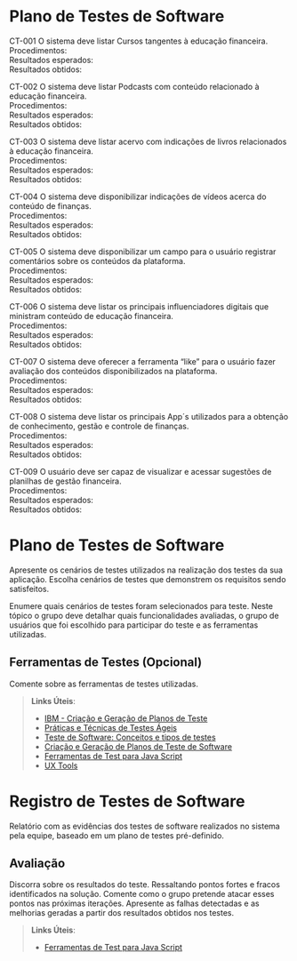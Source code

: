 # Plano de Testes de Software

CT-001 O sistema deve listar Cursos tangentes à educação financeira.  
Procedimentos:  
Resultados esperados:  
Resultados obtidos:  

CT-002 O sistema deve listar Podcasts com conteúdo relacionado à educação financeira.  
Procedimentos:  
Resultados esperados:  
Resultados obtidos:  

CT-003 O sistema deve listar acervo com indicações de livros relacionados à educação financeira.  
Procedimentos:  
Resultados esperados:  
Resultados obtidos:  

CT-004 O sistema deve disponibilizar indicações de vídeos acerca do conteúdo de finanças.  
Procedimentos:  
Resultados esperados:  
Resultados obtidos:  

CT-005 O sistema deve disponibilizar um campo para o usuário registrar comentários sobre os conteúdos da plataforma.  
Procedimentos:  
Resultados esperados:  
Resultados obtidos:  

CT-006 O sistema deve listar os principais influenciadores digitais que ministram conteúdo de educação financeira.  
Procedimentos:  
Resultados esperados:  
Resultados obtidos:  

CT-007 O sistema deve oferecer a ferramenta “like” para o usuário fazer avaliação dos conteúdos disponibilizados na plataforma.  
Procedimentos:  
Resultados esperados:  
Resultados obtidos:  

CT-008 O sistema deve listar os principais App´s utilizados para a obtenção de conhecimento, gestão e controle de finanças.  
Procedimentos:  
Resultados esperados:  
Resultados obtidos:  

CT-009 O usuário deve ser capaz de visualizar e acessar sugestões de planilhas de gestão financeira.  
Procedimentos:  
Resultados esperados:  
Resultados obtidos:  



# Plano de Testes de Software

Apresente os cenários de testes utilizados na realização dos testes da sua aplicação. Escolha cenários de testes que demonstrem os requisitos sendo satisfeitos.

Enumere quais cenários de testes foram selecionados para teste. Neste tópico o grupo deve detalhar quais funcionalidades avaliadas, o grupo de usuários que foi escolhido para participar do teste e as ferramentas utilizadas.

 
## Ferramentas de Testes (Opcional)

Comente sobre as ferramentas de testes utilizadas.
 
> **Links Úteis**:
> - [IBM - Criação e Geração de Planos de Teste](https://www.ibm.com/developerworks/br/local/rational/criacao_geracao_planos_testes_software/index.html)
> - [Práticas e Técnicas de Testes Ágeis](http://assiste.serpro.gov.br/serproagil/Apresenta/slides.pdf)
> -  [Teste de Software: Conceitos e tipos de testes](https://blog.onedaytesting.com.br/teste-de-software/)
> - [Criação e Geração de Planos de Teste de Software](https://www.ibm.com/developerworks/br/local/rational/criacao_geracao_planos_testes_software/index.html)
> - [Ferramentas de Test para Java Script](https://geekflare.com/javascript-unit-testing/)
> - [UX Tools](https://uxdesign.cc/ux-user-research-and-user-testing-tools-2d339d379dc7)

# Registro de Testes de Software

Relatório com as evidências dos testes de software realizados no sistema pela equipe, baseado em um plano de testes pré-definido.

## Avaliação

Discorra sobre os resultados do teste. Ressaltando pontos fortes e fracos identificados na solução. Comente como o grupo pretende atacar esses pontos nas próximas iterações. Apresente as falhas detectadas e as melhorias geradas a partir dos resultados obtidos nos testes.

> **Links Úteis**:
> - [Ferramentas de Test para Java Script](https://geekflare.com/javascript-unit-testing/)

